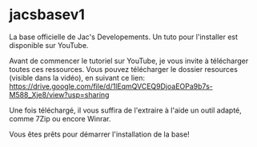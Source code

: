 # jacsbasev1
La base officielle de Jac's Developements. Un tuto pour l'installer est disponible sur YouTube.

Avant de commencer le tutoriel sur YouTube, je vous invite à télécharger toutes ces ressources. Vous pouvez télécharger le dossier resources (visible dans la vidéo), en suivant ce lien: https://drive.google.com/file/d/1lEqmQVCEQ9DjoaEOPa9b7s-M588_Xje8/view?usp=sharing

Une fois téléchargé, il vous suffira de l'extraire à l'aide un outil adapté, comme 7Zip ou encore Winrar.

Vous êtes prêts pour démarrer l'installation de la base!
